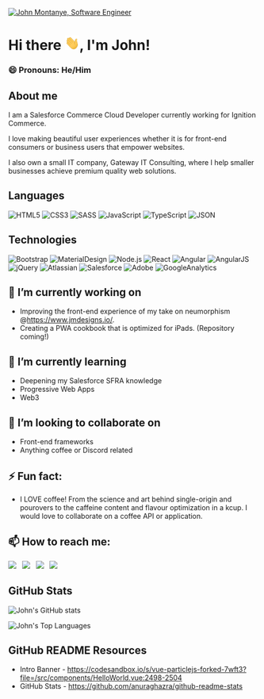 [<img src="https://raw.githubusercontent.com/gatewayitconsulting/gatewayitconsulting/master/johnmontanye.gif" alt="John Montanye, Software Engineer" title="John Montanye, Software Engineer"/>](https://www.jmdesigns.io/)

# Hi there <img src="https://raw.githubusercontent.com/gatewayitconsulting/gatewayitconsulting/master/wave.gif" width="30px">, I'm John!

### 😄 Pronouns: He/Him

## About me

I am a Salesforce Commerce Cloud Developer currently working for Ignition Commerce.

I love making beautiful user experiences whether it is for front-end consumers or business users that empower websites.

I also own a small IT company, Gateway IT Consulting, where I help smaller businesses achieve premium quality web solutions.

## Languages

![HTML5](https://img.shields.io/badge/-HTML5-000?&logo=HTML5)
![CSS3](https://img.shields.io/badge/-CSS3-000?&logo=CSS3)
![SASS](https://img.shields.io/badge/-SASS-000?&logo=SASS)
![JavaScript](https://img.shields.io/badge/-JavaScript-000?&logo=JavaScript)
![TypeScript](https://img.shields.io/badge/-TypeScript-000?&logo=TypeScript)
![JSON](https://img.shields.io/badge/-JSON-000?&logo=JSON)

## Technologies

![Bootstrap](https://img.shields.io/badge/-Bootstrap-000?&logo=Bootstrap)
![MaterialDesign](https://img.shields.io/badge/-MaterialDesign-000?&logo=MaterialDesign)
![Node.js](https://img.shields.io/badge/-Node.js-000?&logo=Node.js)
![React](https://img.shields.io/badge/-React-000?&logo=React)
![Angular](https://img.shields.io/badge/-Angular-000?&logo=Angular)
![AngularJS](https://img.shields.io/badge/-AngularJS-000?&logo=AngularJS)
![jQuery](https://img.shields.io/badge/-jQuery-000?&logo=jQuery)
![Atlassian](https://img.shields.io/badge/-Atlassian-000?&logo=Atlassian)
![Salesforce](https://img.shields.io/badge/-Salesforce-000?&logo=Salesforce)
![Adobe](https://img.shields.io/badge/-Adobe-000?&logo=Adobe)
![GoogleAnalytics](https://img.shields.io/badge/-GoogleAnalytics-000?&logo=GoogleAnalytics)

## 🔭 I’m currently working on

- Improving the front-end experience of my take on neumorphism @https://www.jmdesigns.io/.
- Creating a PWA cookbook that is optimized for iPads. (Repository coming!)

## 🌱 I’m currently learning

- Deepening my Salesforce SFRA knowledge
- Progressive Web Apps
- Web3

## 👯 I’m looking to collaborate on

- Front-end frameworks
- Anything coffee or Discord related

## ⚡ Fun fact:

- I LOVE coffee! From the science and art behind single-origin and pourovers to the caffeine content and flavour optimization in a kcup. I would love to collaborate on a coffee API or application.

## 📫 How to reach me:
[<img src="https://img.icons8.com/color/48/000000/discord-logo.png" />](https://discord.gg/vctXymz5)  &nbsp; [<img src="https://img.icons8.com/color/48/000000/linkedin.png" />](https://www.linkedin.com/in/john-montanye/)  &nbsp; [<img src="https://img.icons8.com/color/48/000000/facebook-new.png" />](https://www.facebook.com/GatewayITConsultingLLC/)  &nbsp; [<img src="https://img.icons8.com/color/48/000000/ms-outlook.png" />](mailto:gatewayitconsulting@outlook.com)

## GitHub Stats

![John's GitHub stats](https://github-readme-stats.vercel.app/api?username=gatewayitconsulting&show_icons=true&theme=tokyonight)

![John's Top Languages](https://github-readme-stats.vercel.app/api/top-langs/?username=gatewayitconsulting&layout=compact&theme=tokyonight)

## GitHub README Resources

- Intro Banner - https://codesandbox.io/s/vue-particlejs-forked-7wft3?file=/src/components/HelloWorld.vue:2498-2504
- GitHub Stats - https://github.com/anuraghazra/github-readme-stats